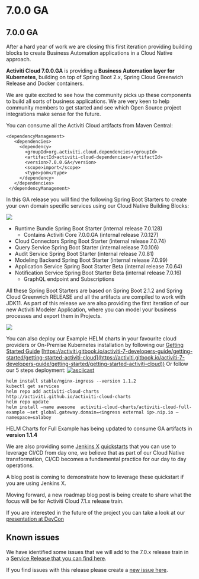 # 7.0.0 GA

## 7.0.0 GA

After a hard year of work we are closing this first iteration providing building blocks to create Business Automation applications in a Cloud Native approach.

**Activiti Cloud 7.0.0.GA** is providing a **Business Automation layer for Kubernetes**, building on top of Spring Boot 2.x, Spring Cloud Greenwich Release and Docker containers.

We are quite excited to see how the community picks up these components to build all sorts of business applications. We are very keen to help community members to get started and see which Open Source project integrations make sense for the future.

You can consume all the Activiti Cloud artifacts from Maven Central:

```
<dependencyManagement>
   <dependencies>
     <dependency>
       <groupId>org.activiti.cloud.dependencies</groupId>
       <artifactId>activiti-cloud-dependencies</artifactId>
       <version>7.0.0.GA</version>
       <scope>import</scope>
       <type>pom</type>
     </dependency>
   </dependencies>
 </dependencyManagement>
```

In this GA release you will find the following Spring Boot Starters to create your own domain specific services using our Cloud Native Building Blocks:

![](../assets/activiti-cloud-building-blocks.png)

* Runtime Bundle Spring Boot Starter (internal release 7.0.128)
  * Contains Activiti Core 7.0.0.GA (internal release 7.0.127)
* Cloud Connectors Spring Boot Starter (internal release 7.0.74)
* Query Service Spring Boot Starter (internal release 7.0.106)
* Audit Service Spring Boot Starter (internal release 7.0.81)
* Modeling Backend Spring Boot Starter (internal release 7.0.99)
* Application Service Spring Boot Starter Beta (internal release 7.0.64)
* Notification Service Spring Boot Starter Beta (internal release 7.0.16)
  * GraphQL endpoint and Subscriptions

All these Spring Boot Starters are based on Spring Boot 2.1.2 and Spring Cloud Greenwich RELEASE and all the artifacts are compiled to work with JDK11. As part of this release we are also providing the first iteration of our new Activiti Modeler Application, where you can model your business processes and export them in Projects.

![](../assets/activiti-modeler.png)

You can also deploy our Example HELM charts in your favourite cloud providers or On-Premise Kubernetes installation by following our [Getting Started Guide](7.0.0.ga.md) [https://activiti.gitbook.io/activiti-7-developers-guide/getting-started/getting-started-activiti-cloud](https://activiti.gitbook.io/activiti-7-developers-guide/getting-started/getting-started-activiti-cloud)) Or follow our 5 steps deployment: [![asciicast](https://asciinema.org/a/227940.svg)](https://asciinema.org/a/227940)

```
helm install stable/nginx-ingress --version 1.1.2
kubectl get services
helm repo add activiti-cloud-charts http://activiti.github.io/activiti-cloud-charts
helm repo update
helm install —name awesome  activiti-cloud-charts/activiti-cloud-full-example —set global.gateway.domain=<ingress external ip>.nip.io —namespace=salaboy
```

HELM Charts for Full Example has being updated to consume GA artifacts in **version 1.1.4**

We are also providing some [Jenkins X](http://jenkinsx.io) [quickstarts](https://github.com/Activiti?utf8=%E2%9C%93\&q=quickstart) that you can use to leverage CI/CD from day one, we believe that as part of our Cloud Native transformation, CI/CD becomes a fundamental practice for our day to day operations.

A blog post is coming to demonstrate how to leverage these quickstart if you are using Jenkins X.

Moving forward, a new roadmap blog post is being create to share what the focus will be for Activiti Cloud 7.1.x release train.

If you are interested in the future of the project you can take a look at our [presentation at DevCon](https://www.slideshare.net/salaboy/the-future-of-activiti-cloud-devcon-2019)

## Known issues

We have identified some issues that we will add to the 7.0.x release train in a [Service Release that you can find here](https://github.com/Activiti/Activiti/milestone/20).

If you find issues with this release please create a [new issue here](http://github.com/activiti/activiti/issues).
